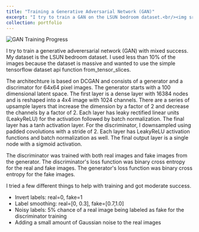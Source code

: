 ```yaml
---
title: "Training a Generative Adversarial Network (GAN)"
excerpt: "I try to train a GAN on the LSUN bedroom dataset.<br/><img src='/images/gan_final_image.png'>"
collection: portfolio
---
```


![GAN Training Progress](/images/bedroom_generated_images.gif)

I try to train a generative adverersarial network (GAN) with mixed success. My dataset is the LSUN bedroom dataset. I used less than 10% of the images because the dataset is massive and wanted to use the simple tensorflow dataset api function from_tensor_slices.

The architechture is based on DCGAN and consists of a generator and a discrimator for 64x64 pixel images. The generator starts with a 100 dimensional latent space. The first layer is a dense layer with 16384 nodes and is reshaped into a 4x4 image with 1024 channels. There are a series of upsample layers that increase the dimension by a factor of 2 and decrease the channels by a factor of 2. Each layer has leaky rectified linear units (LeakyReLU) for the activation followed by batch normalization. The final layer has a tanh activation layer. For the discriminator, I downsampled using padded covolutions with a stride of 2. Each layer has LeakyReLU activation functions and batch normalization as well. The final output layer is a single node with a sigmoid activation. 

The discriminator was trained with both real images and fake images from the generator. The discriminator's loss function was binary cross entropy for the real and fake images. The generator's loss function was binary cross entropy for the fake images.

I tried a few different things to help with training and got moderate success.

* Invert labels: real=0, fake=1
* Label smoothing: real=[0, 0.3], fake=[0.7,1.0]
* Noisy labels: 5% chance of a real image being labeled as fake for the discriminator training
* Adding a small amount of Gaussian noise to the real images
 
